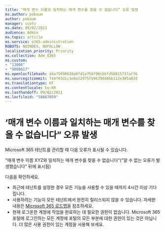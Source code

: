 ```yaml
---
title: ‘매개 변수 이름과 일치하는 매개 변수를 찾을 수 없습니다” 오류 발생
ms.author: pebaum
author: pebaum
manager: scotv
ms.date: 09/02/2021
audience: Admin
ms.topic: article
ms.service: o365-administration
ROBOTS: NOINDEX, NOFOLLOW
localization_priority: Priority
ms.collection: Adm_O365
ms.custom:
- "13806"
- "9008617"
ms.openlocfilehash: d4a75998838a0fd1e758f98c6bfd58815737aff6
ms.sourcegitcommit: 744f03d1c3e6e22975fb96396686b112e385a82d
ms.translationtype: HT
ms.contentlocale: ko-KR
ms.lasthandoff: 09/02/2021
ms.locfileid: "58867059"
---
```

# <a name="getting-a-parameter-cannot-be-found-that-matches-parameter-name-error"></a>‘매개 변수 이름과 일치하는 매개 변수를 찾을 수 없습니다” 오류 발생

Microsoft 365 테넌트를 관리할 때 다음 오류가 표시될 수 있습니다.

"매개 변수 이름 XYZ와 일치하는 매개 변수를 찾을 수 없습니다"("알 수 없는 오류가 발생했습니다" 뒤에 표시됨)

다음을 확인하세요.

- 최근에 테넌트를 설정한 경우 모든 기능을 사용할 수 있을 때까지 4시간 이상 기다립니다.
- 사용하려는 기능이 모든 테넌트에서 완전히 릴리스되지 않을 수 있습니다. 자세한 내용은 [Microsoft 365 로드맵](https://www.microsoft.com/microsoft-365/roadmap)을 참조하세요.
- 현재 로그온한 계정에 작업을 완료하는 데 필요한 권한이 없습니다. Microsoft 365 포털에 로그인하는 모든 계정에 포털의 모든 부분에 대한 권한이 있는 것은 아닙니다. 더 많은 사용 권한이 있는 계정을 사용해 보세요.

